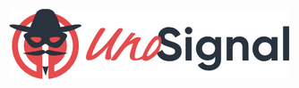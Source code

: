 <p style="text-align:'center'">
<picture>
  <source media="(prefers-color-scheme: dark)" srcset="./dark.png">
  <img alt="UnoSignal Logo'" src="./light.png">
</picture>
</p>
